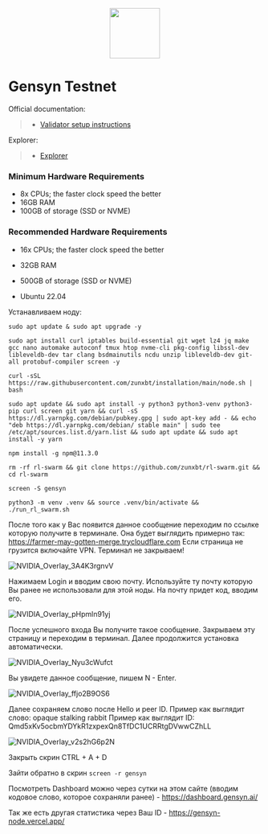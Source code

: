 <p align="center">
  <img height="100" height="auto" src="https://github.com/user-attachments/assets/44916e3e-b384-4a91-8f8a-22156a66110b">
</p>

# Gensyn Testnet

Official documentation:
>- [Validator setup instructions](https://docs.gensyn.ai/)

Explorer:
>- [Explorer](https://gensyn-testnet.explorer.alchemy.com/)

### Minimum Hardware Requirements
 - 8x CPUs; the faster clock speed the better
 - 16GB RAM
 - 100GB of storage (SSD or NVME)

### Recommended Hardware Requirements 
 - 16x CPUs; the faster clock speed the better
 - 32GB RAM
 - 500GB of storage (SSD or NVME)

 - Ubuntu 22.04

Устанавливаем ноду:

```
sudo apt update & sudo apt upgrade -y
```

```
sudo apt install curl iptables build-essential git wget lz4 jq make gcc nano automake autoconf tmux htop nvme-cli pkg-config libssl-dev libleveldb-dev tar clang bsdmainutils ncdu unzip libleveldb-dev git-all protobuf-compiler screen -y
```

```
curl -sSL https://raw.githubusercontent.com/zunxbt/installation/main/node.sh | bash
```

```
sudo apt update && sudo apt install -y python3 python3-venv python3-pip curl screen git yarn && curl -sS https://dl.yarnpkg.com/debian/pubkey.gpg | sudo apt-key add - && echo "deb https://dl.yarnpkg.com/debian/ stable main" | sudo tee /etc/apt/sources.list.d/yarn.list && sudo apt update && sudo apt install -y yarn
```

```
npm install -g npm@11.3.0
```

```
rm -rf rl-swarm && git clone https://github.com/zunxbt/rl-swarm.git && cd rl-swarm
```

```
screen -S gensyn
```

```
python3 -m venv .venv && source .venv/bin/activate && ./run_rl_swarm.sh
```

После того как у Вас появится данное сообщение переходим по ссылке которую получите в терминале. Она будет выглядить примерно так: https://farmer-may-gotten-merge.trycloudflare.com Если страница не грузится включайте VPN. Терминал не закрываем!

![NVIDIA_Overlay_3A4K3rgnvV](https://github.com/user-attachments/assets/5abd7e4c-b39b-4325-9a5f-24f3237f5890)

Нажимаем Login и вводим свою почту. Используйте ту почту которую Вы ранее не использовали для этой ноды. На почту придет код, вводим его. 

![NVIDIA_Overlay_pHpmln91yj](https://github.com/user-attachments/assets/4a053622-1c20-4475-bdfe-eb6ad1210ae7)

После успешного входа Вы получите такое сообщение. Закрываем эту страницу и переходим в терминал. Далее продолжится установка автоматически.

![NVIDIA_Overlay_Nyu3cWufct](https://github.com/user-attachments/assets/ac421e89-656b-4989-ae25-955313381484)

Вы увидете данное сообщение, пишем N - Enter.

![NVIDIA_Overlay_ffjo2B9OS6](https://github.com/user-attachments/assets/45e233df-1174-4bc6-af84-0c66513af394)

Далее сохраняем слово после Hello и peer ID. Пример как выглядит слово: opaque stalking rabbit Пример как выглядит ID: Qmd5xKv5ocbmYDYkR1zxpexQn8TfDC1UCRRtgDVwwCZhLL

![NVIDIA_Overlay_v2s2hG6p2N](https://github.com/user-attachments/assets/157203d6-c615-44e3-bb74-eafc2b44f354)

Закрыть скрин CTRL + A + D

Зайти обратно в скрин ``screen -r gensyn``

Посмотреть Dashboard можно через сутки на этом сайте (вводим кодовое слово, которое сохраняли ранее) - https://dashboard.gensyn.ai/

Так же есть другая статистика через Ваш ID - https://gensyn-node.vercel.app/
